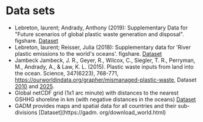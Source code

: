 # Data sets

- Lebreton, laurent; Andrady, Anthony (2019): Supplementary Data for "Future scenarios of global plastic waste 
  generation and disposal". figshare. [Dataset](https://doi.org/10.6084/m9.figshare.5900335.v3)
- Lebreton, laurent; Reisser, Julia (2018): Supplementary data for 'River plastic emissions to the world's oceans'. 
  figshare. [Dataset](https://doi.org/10.6084/m9.figshare.4725541.v6)
- Jambeck Jambeck, J. R., Geyer, R., Wilcox, C., Siegler, T. R., Perryman, M., Andrady, A., & Law, K. L. (2015). 
  Plastic waste inputs from land into the ocean. Science, 347(6223), 768-771, https://ourworldindata.org/grapher/mismanaged-plastic-waste, Dataset [2010](https://ourworldindata.org/grapher/mismanaged-plastic-waste) and
  [2025](https://ourworldindata.org/grapher/mismanaged-plastic-waste-in-2025).
- Global netCDF grid (1x1 arc minute) with distances to the nearest GSHHG shoreline in km (with negative distances 
  in the oceans) 
  [Dataset](ftp://ftp.soest.hawaii.edu/gshhg/dist_to_GSHHG_v2.3.7_1m.nc)
- GADM provides maps and spatial data for all countries and their sub-divisions [Dataset](https://gadm.
  org/download_world.html)